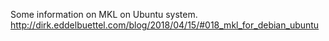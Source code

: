 Some information on MKL on Ubuntu system. http://dirk.eddelbuettel.com/blog/2018/04/15/#018_mkl_for_debian_ubuntu
